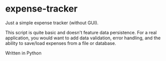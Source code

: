 # expense-tracker
Just a simple expense tracker (without GUI).

This script is quite basic and doesn't feature data persistence. 
For a real application, you would want to add data validation, error handling, and the ability to save/load expenses from a file or database.

Written in Python
